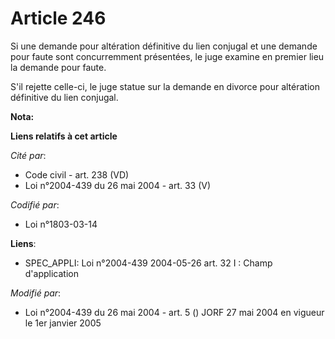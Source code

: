 # Article 246

Si une demande pour altération définitive du lien conjugal et une demande pour faute sont concurremment présentées, le juge
examine en premier lieu la demande pour faute.

S'il rejette celle-ci, le juge statue sur la demande en divorce pour altération définitive du lien conjugal.

**Nota:**



**Liens relatifs à cet article**

_Cité par_:

  - Code civil - art. 238 (VD)
  - Loi n°2004-439 du 26 mai 2004 - art. 33 (V)

_Codifié par_:

  - Loi n°1803-03-14

**Liens**:

  - SPEC_APPLI: Loi n°2004-439 2004-05-26 art. 32 I : Champ d'application

_Modifié par_:

  - Loi n°2004-439 du 26 mai 2004 - art. 5 () JORF 27 mai 2004 en vigueur le 1er janvier 2005
